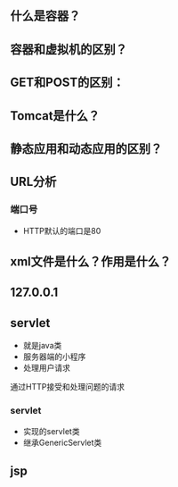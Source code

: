 ## 什么是容器？


## 容器和虚拟机的区别？



## GET和POST的区别：


## Tomcat是什么？


## 静态应用和动态应用的区别？


## URL分析


### 端口号
- HTTP默认的端口是80

## xml文件是什么？作用是什么？


## 127.0.0.1



## servlet
- 就是java类
- 服务器端的小程序
- 处理用户请求

通过HTTP接受和处理问题的请求

### servlet
- 实现的servlet类
- 继承GenericServlet类

## jsp
